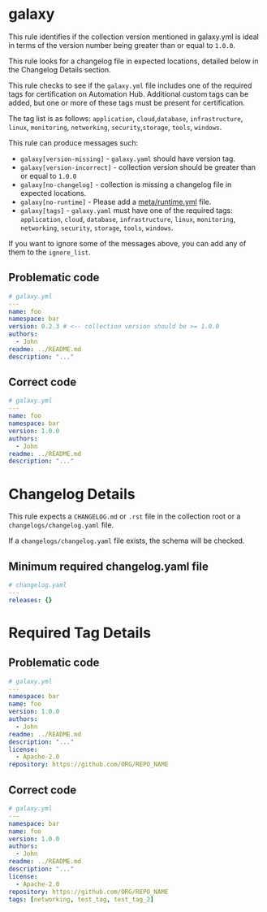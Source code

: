 # galaxy

This rule identifies if the collection version mentioned in galaxy.yml is ideal
in terms of the version number being greater than or equal to `1.0.0`.

This rule looks for a changelog file in expected locations, detailed below in
the Changelog Details section.

This rule checks to see if the `galaxy.yml` file includes one of the required
tags for certification on Automation Hub. Additional custom tags can be added,
but one or more of these tags must be present for certification.

The tag list is as follows: `application`, `cloud`,`database`, `infrastructure`,
`linux`, `monitoring`, `networking`, `security`,`storage`, `tools`, `windows`.

This rule can produce messages such:

- `galaxy[version-missing]` - `galaxy.yaml` should have version tag.
- `galaxy[version-incorrect]` - collection version should be greater than or
  equal to `1.0.0`
- `galaxy[no-changelog]` - collection is missing a changelog file in expected
  locations.
- `galaxy[no-runtime]` - Please add a
  [meta/runtime.yml](https://docs.ansible.com/ansible/latest/dev_guide/developing_collections_structure.html#meta-directory-and-runtime-yml)
  file.
- `galaxy[tags]` - `galaxy.yaml` must have one of the required tags:
  `application`, `cloud`, `database`, `infrastructure`, `linux`, `monitoring`,
  `networking`, `security`, `storage`, `tools`, `windows`.

If you want to ignore some of the messages above, you can add any of them to the
`ignore_list`.

## Problematic code

```yaml
# galaxy.yml
---
name: foo
namespace: bar
version: 0.2.3 # <-- collection version should be >= 1.0.0
authors:
  - John
readme: ../README.md
description: "..."
```

## Correct code

```yaml
# galaxy.yml
---
name: foo
namespace: bar
version: 1.0.0
authors:
  - John
readme: ../README.md
description: "..."
```

# Changelog Details

This rule expects a `CHANGELOG.md` or `.rst` file in the collection root or a
`changelogs/changelog.yaml` file.

If a `changelogs/changelog.yaml` file exists, the schema will be checked.

## Minimum required changelog.yaml file

```yaml
# changelog.yaml
---
releases: {}
```

# Required Tag Details

## Problematic code

```yaml
# galaxy.yml
---
namespace: bar
name: foo
version: 1.0.0
authors:
  - John
readme: ../README.md
description: "..."
license:
  - Apache-2.0
repository: https://github.com/ORG/REPO_NAME
```

## Correct code

```yaml
# galaxy.yml
---
namespace: bar
name: foo
version: 1.0.0
authors:
  - John
readme: ../README.md
description: "..."
license:
  - Apache-2.0
repository: https://github.com/ORG/REPO_NAME
tags: [networking, test_tag, test_tag_2]
```
